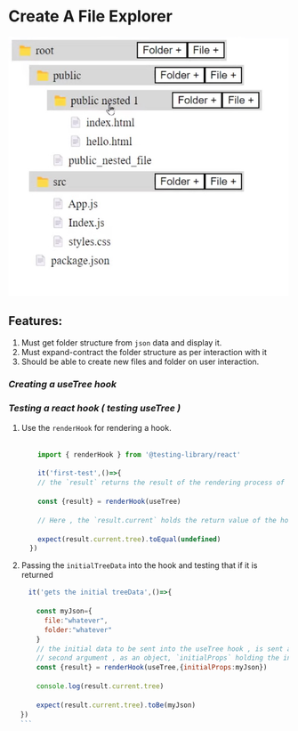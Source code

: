 # Create A File Explorer

![Folder](./pics/folder-structure.jpg "folder structure to be created")


## Features:
1. Must get folder structure from `json` data and display it.
1. Must expand-contract the folder structure as per interaction with it
1. Should be able to create new files and folder on user interaction.


### *Creating a useTree hook*



### *Testing a react hook ( testing useTree )*

1. Use the `renderHook`  for rendering a hook.
   
    
      ```javascript

          import { renderHook } from '@testing-library/react'

          it('first-test',()=>{
          // the `result` returns the result of the rendering process of the hook

          const {result} = renderHook(useTree)

          // Here , the `result.current` holds the return value of the hook 

          expect(result.current.tree).toEqual(undefined)
        })

      ```
1. Passing the `initialTreeData` into the hook and testing that if it is returned
    
 ``` javascript 
      it('gets the initial treeData',()=>{
      
        const myJson={
          file:"whatever",
          folder:"whatever"
        }
        // the initial data to be sent into the useTree hook , is sent as the 
        // second argument , as an object, `initialProps` holding the initial data
        const {result} = renderHook(useTree,{initialProps:myJson})
        
        console.log(result.current.tree)
        
        expect(result.current.tree).toBe(myJson)
    })
    ```